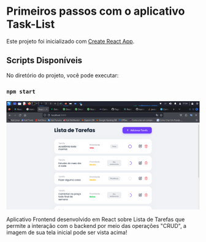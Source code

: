 # Primeiros passos com o aplicativo Task-List

Este projeto foi inicializado com [Create React App](https://github.com/facebook/create-react-app).

## Scripts Disponíveis

No diretório do projeto, você pode executar:

### `npm start`

![reactjs password generator](./assets/images/tela-inicial.png)

Aplicativo Frontend desenvolvido em React sobre Lista de Tarefas que permite a interação com o backend por meio das operações "CRUD", a imagem de sua tela inicial pode ser vista acima!
